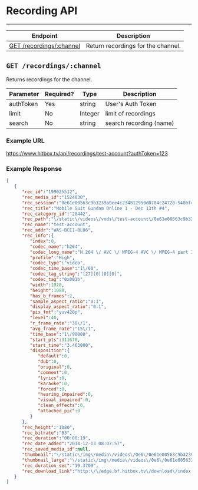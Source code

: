 # Recording API
***

| Endpoint | Description |
| ---- | --------------- |
| [GET /recordings/:channel](/media/recordings.md#get-recordingschannel) | Return recordings for the channel. |

## `GET /recordings/:channel`

Returns recordings for the channel.

| Parameter | Required? | Type | Description |
| --- | --- | --- | --- |
| authToken | Yes | string | User's Auth Token |
| limit | No | Integer | limit of recordings |
| search | No | string | search recording (name) |

### Example URL

https://www.hitbox.tv/api/recordings/test-account?authToken=123

### Example Response 

```json
[
   {
      "rec_id":"199025512",
      "rec_media_id":"1524830",
      "rec_session":"0e61e00563c9b3239a0ee4c234812950d0784c24728-548bf4333a43867",
      "rec_title":"Mobile Suit Gundam Online 1 - Dec 13th #4",
      "rec_category_id":"28442",
      "rec_path":"\/static\/videos\/vods\/test-account\/0e61e00563c9b3239a0ee4c812950d0784c24728-548bf4333a867\/test-account\/index.m3u8",
      "rec_name":"test-account",
      "rec_addr":"WAS-BCE1-BL06",
      "rec_info":{
         "index":0,
         "codec_name":"h264",
         "codec_long_name":"H.264 \/ AVC \/ MPEG-4 AVC \/ MPEG-4 part 10",
         "profile":"High",
         "codec_type":"video",
         "codec_time_base":"1\/60",
         "codec_tag_string":"[27][0][0][0]",
         "codec_tag":"0x001b",
         "width":1920,
         "height":1080,
         "has_b_frames":2,
         "sample_aspect_ratio":"0:1",
         "display_aspect_ratio":"0:1",
         "pix_fmt":"yuv420p",
         "level":40,
         "r_frame_rate":"30\/1",
         "avg_frame_rate":"15\/1",
         "time_base":"1\/90000",
         "start_pts":311670,
         "start_time":"3.463000",
         "disposition":{
            "default":0,
            "dub":0,
            "original":0,
            "comment":0,
            "lyrics":0,
            "karaoke":0,
            "forced":0,
            "hearing_impaired":0,
            "visual_impaired":0,
            "clean_effects":0,
            "attached_pic":0
         }
      },
      "rec_height":"1080",
      "rec_bitrate":"83",
      "rec_duration":"00:00:19",
      "rec_date_added":"2014-12-13 08:07:57",
      "rec_saved_media_id":null,
      "thumbnail":"\/static\/img\/media\/videos\/0e6\/0e61e00563c9b3239a0ee433c812950d0784c243728-548bf4333a867_mid_000.jpg",
      "thumbnail_large":"\/static\/img\/media\/videos\/0e6\/0e61e005633c9b3239a330ee4c812950d0784c24728-548bf4333a867_large_000.jpg",
      "rec_duration_sec":"19.3700",
      "rec_download_link":"http:\/\/edge.bf.hitbox.tv\/download\/index.m3u8?h=zLrNdpX33DNTlp_1L3Ke1pkpA&e=1418811941"
   }
]
```
